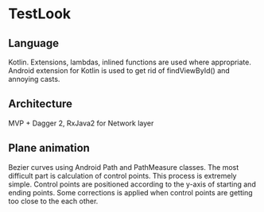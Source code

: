 # TestLook

## Language
Kotlin. Extensions, lambdas, inlined functions are used where appropriate.
Android extension for Kotlin is used to get rid of findViewById() and annoying casts.

## Architecture
MVP + Dagger 2, RxJava2 for Network layer

## Plane animation
Bezier curves using Android Path and PathMeasure classes. The most difficult part is calculation of control points. This process is extremely simple. Control points are positioned according to the y-axis of starting and ending points. Some corrections is applied when control points are getting too close to the each other.
